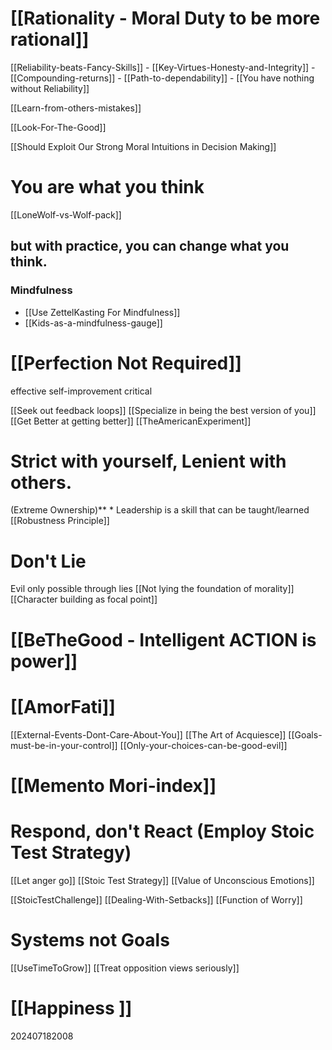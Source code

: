 # [[Rationality - Moral Duty to be more rational]]

[[Reliability-beats-Fancy-Skills]]
	- [[Key-Virtues-Honesty-and-Integrity]]
	- [[Compounding-returns]]
	- [[Path-to-dependability]]
	- [[You have nothing without Reliability]]

[[Learn-from-others-mistakes]]

[[Look-For-The-Good]]

[[Should Exploit Our Strong Moral Intuitions in Decision Making]]

# You are what you think

[[LoneWolf-vs-Wolf-pack]]

## but with practice, you can change what you think.

### Mindfulness
- [[Use ZettelKasting For Mindfulness]]
- [[Kids-as-a-mindfulness-gauge]]


#  [[Perfection Not Required]]
effective self-improvement critical

[[Seek out feedback loops]]
[[Specialize in being the best version of you]]
[[Get Better at getting better]]
[[TheAmericanExperiment]]

# Strict with yourself, Lenient with others.
(Extreme Ownership)**
	*  Leadership is a skill that can be taught/learned
[[Robustness Principle]]

# Don't Lie
 Evil only possible through lies
 [[Not lying the foundation of morality]]
 [[Character building as focal point]]

# [[BeTheGood - Intelligent ACTION is power]]



# [[AmorFati]]

[[External-Events-Dont-Care-About-You]]
[[The Art of Acquiesce]]
[[Goals-must-be-in-your-control]]
[[Only-your-choices-can-be-good-evil]]


# [[Memento Mori-index]]




# Respond, don't React (Employ Stoic Test Strategy)
[[Let anger go]]
[[Stoic Test Strategy]]
[[Value of Unconscious Emotions]]

[[StoicTestChallenge]]
[[Dealing-With-Setbacks]]
[[Function of Worry]]


# Systems not Goals
[[UseTimeToGrow]]
[[Treat opposition views seriously]]


# [[Happiness ]]



202407182008
